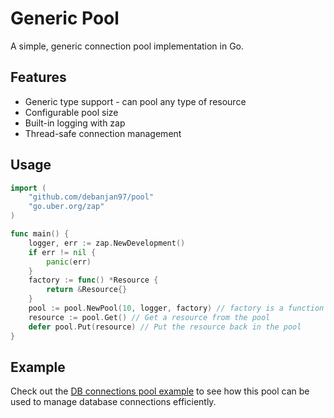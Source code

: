 # Generic Pool

A simple, generic connection pool implementation in Go.

## Features

- Generic type support - can pool any type of resource
- Configurable pool size
- Built-in logging with zap
- Thread-safe connection management

## Usage

```go
import (    
    "github.com/debanjan97/pool"
    "go.uber.org/zap"
)

func main() {
    logger, err := zap.NewDevelopment()
    if err != nil {
        panic(err)
    }
    factory := func() *Resource {
        return &Resource{}
    }
    pool := pool.NewPool(10, logger, factory) // factory is a function that returns a new resource
    resource := pool.Get() // Get a resource from the pool
    defer pool.Put(resource) // Put the resource back in the pool
}
```

## Example
Check out the [DB connections pool example](../examples/db_connections_pool/main.go) to see how this pool can be used to manage database connections efficiently.







